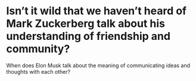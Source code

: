 # Isn’t it wild that we haven’t heard of Mark Zuckerberg talk about his understanding of friendship and community?

When does Elon Musk talk about the meaning of communicating ideas and thoughts with each other? 